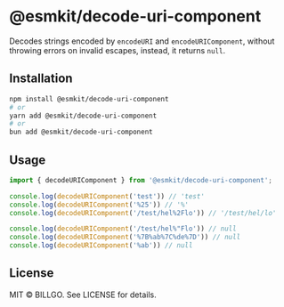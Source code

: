 # @esmkit/decode-uri-component

Decodes strings encoded by `encodeURI` and `encodeURIComponent`, without throwing errors on invalid escapes, instead, it returns `null`.

## Installation

```bash
npm install @esmkit/decode-uri-component
# or
yarn add @esmkit/decode-uri-component
# or
bun add @esmkit/decode-uri-component
```

## Usage

```ts
import { decodeURIComponent } from '@esmkit/decode-uri-component';

console.log(decodeURIComponent('test')) // 'test'
console.log(decodeURIComponent('%25')) // '%'
console.log(decodeURIComponent('/test/hel%2Flo')) // '/test/hel/lo'

console.log(decodeURIComponent('/test/hel%"Flo')) // null
console.log(decodeURIComponent('%7B%ab%7C%de%7D')) // null
console.log(decodeURIComponent('%ab')) // null
```

## License

MIT © BILLGO. See LICENSE for details.